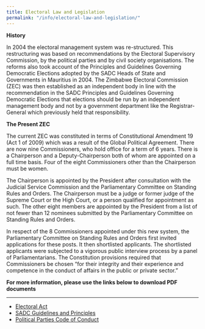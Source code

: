 ```yaml
---
title: Electoral Law and Legislation
permalink: "/info/electoral-law-and-legislation/"
---
```


**History**

In 2004 the electoral management system was re-structured. This restructuring was based on recommendations by the Electoral Supervisory Commission, by the political parties and by civil society organisations. The reforms also took account of the Principles and Guidelines Governing Democratic Elections adopted by the SADC Heads of State and Governments in Mauritius in 2004. The Zimbabwe Electoral Commission (ZEC) was then established as an independent body in line with the recommendation in the SADC Principles and Guidelines Governing Democratic Elections that elections should be run by an independent management body and not by a government department like the Registrar-General which previously held that responsibility.

**The Present ZEC**

 

The current ZEC was constituted in terms of Constitutional Amendment 19 (Act 1 of 2009) which was a result of the Global Political Agreement. There are now nine Commissioners, who hold office for a term of 6 years. There is a Chairperson and a Deputy-Chairperson both of whom are appointed on a full time basis. Four of the eight Commissioners other than the Chairperson must be women.

The Chairperson is appointed by the President after consultation with the Judicial Service Commission and the Parliamentary Committee on Standing Rules and Orders. The Chairperson must be a judge or former judge of the Supreme Court or the High Court, or a person qualified for appointment as such. The other eight members are appointed by the President from a list of not fewer than 12 nominees submitted by the Parliamentary Committee on Standing Rules and Orders.

In respect of the 8 Commissioners appointed under this new system, the Parliamentary Committee on Standing Rules and Orders first invited applications for these posts. It then shortlisted applicants. The shortlisted applicants were subjected to a vigorous public interview process by a panel of Parliamentarians. The Constitution provisions required that Commissioners be chosen “for their integrity and their experience and competence in the conduct of affairs in the public or private sector.”

**For more information, please use the links below to download PDF documents**

------------------

- [Electoral Act](/media_root/file_archive/Zimbabwe_consolidated_electoral_act.pdf)
- [SADC Guidelines and Principles](/media_root/file_archive/Sadc_electoral_guidelines.pdf)
- [Political Parties Code of Conduct](/media_root/file_archive/electoral_code_of_conduct_for_political_parties_and_candidates_1.pdf)
